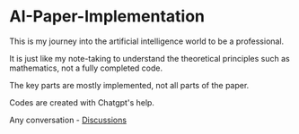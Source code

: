 # AI-Paper-Implementation

This is my journey into the artificial intelligence world to be a professional.

It is just like my note-taking to understand the theoretical principles such as mathematics, not a fully completed code.

The key parts are mostly implemented, not all parts of the paper.

Codes are created with Chatgpt's help.

Any conversation - [Discussions](https://github.com/Apzmie/AI-Paper-Implementation/discussions)
